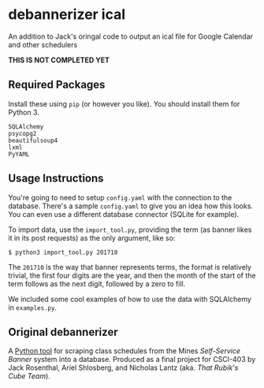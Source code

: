 # debannerizer ical

An addition to Jack's oringal code to output an ical file for Google Calendar and other schedulers

**THIS IS NOT COMPLETED YET**

## Required Packages

Install these using `pip` (or however you like). You should install them for
Python 3.

    SQLAlchemy
    psycopg2
    beautifulsoup4
    lxml
    PyYAML

## Usage Instructions

You're going to need to setup `config.yaml` with the connection to the
database. There's a sample `config.yaml` to give you an idea how this looks.
You can even use a different database connector (SQLite for example).

To import data, use the `import_tool.py`, providing the term (as banner likes
it in its post requests) as the only argument, like so:

    $ python3 import_tool.py 201710

The `201710` is the way that banner represents terms, the format is relatively
trivial, the first four digits are the year, and then the month of the start of
the term follows as the next digit, followed by a zero to fill.

We included some cool examples of how to use the data with SQLAlchemy in
`examples.py`.

## Original debannerizer

A [Python tool](https://github.com/ColoradoSchoolOfMines/debannerizer) for scraping class schedules from the Mines _Self-Service Banner_
system into a database. Produced as a final project for CSCI-403 by Jack
Rosenthal, Ariel Shlosberg, and Nicholas Lantz (aka. _That Rubik's Cube Team_).
